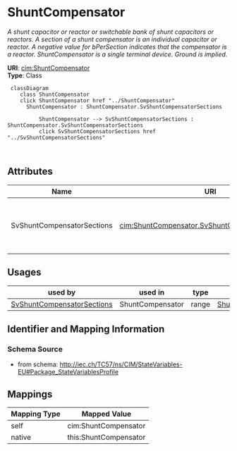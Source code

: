 # ShuntCompensator


_A shunt capacitor or reactor or switchable bank of shunt capacitors or reactors. A section of a shunt compensator is an individual capacitor or reactor. A negative value for bPerSection indicates that the compensator is a reactor. ShuntCompensator is a single terminal device.  Ground is implied._





**URI**: [cim:ShuntCompensator](http://iec.ch/TC57/CIM100#ShuntCompensator)<br />
**Type**: Class




```mermaid
 classDiagram
    class ShuntCompensator
    click ShuntCompensator href "../ShuntCompensator"
      ShuntCompensator : ShuntCompensator.SvShuntCompensatorSections
        
          ShuntCompensator --> SvShuntCompensatorSections : ShuntCompensator.SvShuntCompensatorSections
          click SvShuntCompensatorSections href "../SvShuntCompensatorSections"
        
      
```




<!-- no inheritance hierarchy -->


## Attributes


| Name | URI | Cardinality and Range | Description | Inheritance |
| ---  | --- | --- | --- | --- |
| SvShuntCompensatorSections | [cim:ShuntCompensator.SvShuntCompensatorSections](http://iec.ch/TC57/CIM100#ShuntCompensator.SvShuntCompensatorSections) | 0..1 <br />  [SvShuntCompensatorSections](SvShuntCompensatorSections.md)  | The state for the number of shunt compensator sections in service | direct |





## Usages

| used by | used in | type | used |
| ---  | --- | --- | --- |
| [SvShuntCompensatorSections](SvShuntCompensatorSections.md) | ShuntCompensator | range | [ShuntCompensator](ShuntCompensator.md) |






## Identifier and Mapping Information







### Schema Source


* from schema: http://iec.ch/TC57/ns/CIM/StateVariables-EU#Package_StateVariablesProfile





## Mappings

| Mapping Type | Mapped Value |
| ---  | ---  |
| self | cim:ShuntCompensator |
| native | this:ShuntCompensator |




